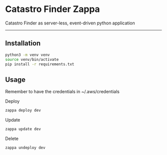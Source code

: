 # Catastro Finder Zappa

Catastro Finder as server-less, event-driven python application

---

## Installation

```bash
python3 -m venv venv
source venv/bin/activate
pip install -r requirements.txt
```

## Usage

Remember to have the credentials in ~/.aws/credentials

Deploy

```bash
zappa deploy dev
```

Update

```bash
zappa update dev
```

Delete

```bash
zappa undeploy dev
```
